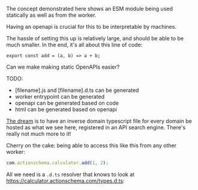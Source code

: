 The concept demonstrated here shows an ESM module being used statically as well as from the worker.

Having an openapi is crucial for this to be interpretable by machines.

The hassle of setting this up is relatively large, and should be able to be much smaller. In the end, it's all about this line of code:

```
export const add = (a, b) => a + b;
```

Can we make making static OpenAPIs easier?

TODO:

- [filename].js and [filename].d.ts can be generated
- worker entrypoint can be generated
- openapi can be generated based on code
- html can be generated based on openapi

[The dream](com.actionschema.calculator.ts) is to have an inverse domain typescript file for every domain be hosted as what we see here, registered in an API search engine. There's really not much more to it!

Cherry on the cake: being able to access this like this from any other worker:

```ts
com.actionschema.calculator.add(1, 2);
```

All we need is a `.d.ts` resolver that knows to look at https://calculator.actionschema.com/types.d.ts:
